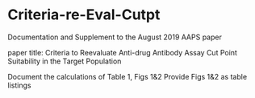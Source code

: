 # Criteria-re-Eval-Cutpt
Documentation and Supplement to the August 2019 AAPS paper

paper title: Criteria to Reevaluate Anti-drug Antibody Assay Cut Point Suitability in the Target Population

Document the calculations of Table 1, Figs 1&2
Provide Figs 1&2 as table listings
